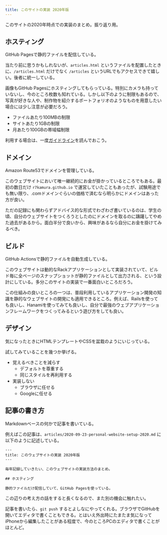```yaml
---
title: このサイトの実装 2020年版
---
```


このサイトの2020年時点での実装のまとめ。振り返り用。

## ホスティング

GitHub Pagesで静的ファイルを配信している。

当たり前に思うかもしれないが、`articles.html` というファイルを配置したときに、`/articles.html` だけでなく `/articles` というURLでもアクセスできて嬉しい。後者に統一している。

画像もGitHub Pagesにホスティングしてもらっている。特別にカメラも持っていないし、今のところ枚数も知れている。しかし以下のように制限もあるので、写真が好きな人や、制作物を紹介するポートフォリオのようなものを用意したい場合には少し注意が必要だろう。

- ファイルあたり100MBの制限
- サイトあたり1GBの制限
- 月あたり100GBの帯域幅制限

利用する場合は、一度[ガイドライン](https://docs.github.com/ja/github/working-with-github-pages/about-github-pages)を読んでおこう。

## ドメイン

Amazon Route53でドメインを管理している。

このウェブサイトにおいて唯一継続的にお金が掛かっているところでもある。最初の数日だけ `r7kamura.github.io` で運営していたこともあったが、試験用途でも無い限り、.comドメインぐらいの価格で済むなら明らかにドメインはあった方が良い。

ただの記録にも関わらずアドバイス的な形式でわざわざ書いているのは、学生の頃、自分のウェブサイトをつくろうとしたのにドメインを取るのに躊躇してやめた過去があるから。面白半分で良いから、興味があるなら自分にお金を掛けてみるべき。

## ビルド

GitHub Actionsで静的ファイルを自動生成している。

このウェブサイトは動的なRackアプリケーションとして実装されていて、ビルド毎に全ページのスナップショットが静的ファイルとして出力される、という設計にしている。多分このサイトの実装で一番面白いところだろう。

この仕組みの良いところの一つは、普段利用しているアプリケーション開発の知識を静的なウェブサイトの開発にも適用できるところ。例えば、Railsを使っても良いし、Hanamiを使ってみても良いし、自分で最強のウェブアプリケーションフレームワークをつくってみるという遊び方をしても良い。

## デザイン

気になったときにHTMLテンプレートやCSSを盆栽のようにいじっている。

試してみていることを幾つか挙げる。

- 覚えるべきことを減らす
    - デフォルトを尊重する
    - 同じスタイルを再利用する
- 実装しない
    - ブラウザに任せる
    - Googleに任せる

## 記事の書き方

Markdownベースの何かで記事を書いている。

例えばこの記事は、`articles/2020-09-23-personal-website-setup-2020.md` に以下のように記述している。

```frontmatter
---
title: このウェブサイトの実装 2020年版
---

毎年記録していきたい、このウェブサイトの実装方法のまとめ。

## ホスティング

静的ファイルだけ配信していて、GitHub Pagesを使っている。
```

この辺りの考え方の話をすると長くなるので、また別の機会に触れたい。

記事を書いたら、`git push` するとよしなにやってくれる。ブラウザでGitHubを開いてエディタで書くこともできる。とはいえ外出時にたまたま気になってiPhoneから編集したことがある程度で、今のところPCのエディタで書くことがほとんど。
